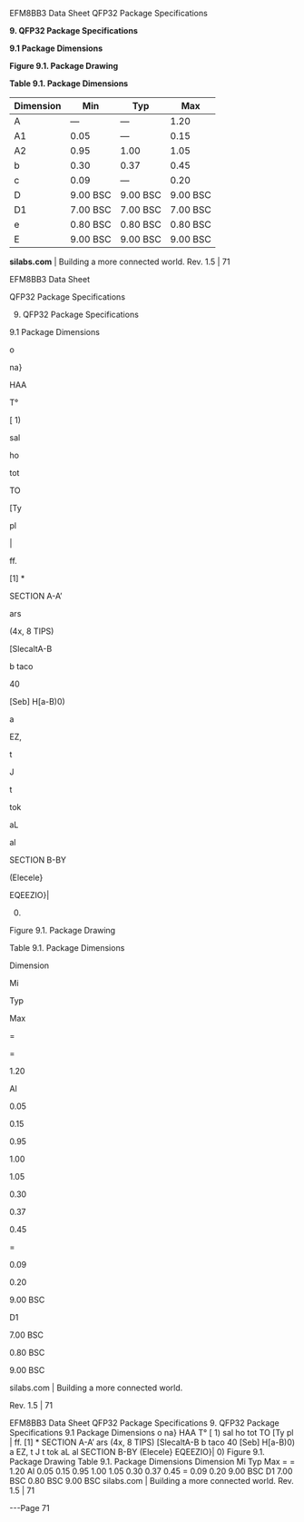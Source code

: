 EFM8BB3 Data Sheet
QFP32 Package Specifications

**9. QFP32 Package Specifications**

**9.1 Package Dimensions**

**Figure 9.1. Package Drawing**

**Table 9.1. Package Dimensions**

|Dimension|Min|Typ|Max|
|---|---|---|---|
|A|—|—|1.20|
|A1|0.05|—|0.15|
|A2|0.95|1.00|1.05|
|b|0.30|0.37|0.45|
|c|0.09|—|0.20|
|D|9.00 BSC|9.00 BSC|9.00 BSC|
|D1|7.00 BSC|7.00 BSC|7.00 BSC|
|e|0.80 BSC|0.80 BSC|0.80 BSC|
|E|9.00 BSC|9.00 BSC|9.00 BSC|



**silabs.com** | Building a more connected world. Rev. 1.5 | 71



EFM8BB3 Data Sheet

QFP32 Package Specifications

9. QFP32 Package Specifications

9.1 Package Dimensions

o

na}

HAA

T°

[ 1)

sal

ho

tot

TO

[Ty

pl

|

ff.

[1] *

SECTION A-A’

ars

(4x, 8 TIPS)

[SlecaltA-B

b taco

40

[Seb] H[a-B)0)

a

EZ,

t

J

t

tok

aL

al

SECTION B-BY

(Elecele}

EQEEZIO}|

0)

Figure 9.1. Package Drawing

Table 9.1. Package Dimensions

Dimension

Mi

Typ

Max

=

=

1.20

Al

0.05

0.15

0.95

1.00

1.05

0.30

0.37

0.45

=

0.09

0.20

9.00 BSC

D1

7.00 BSC

0.80 BSC

9.00 BSC

silabs.com | Building a more connected world.

Rev. 1.5 | 71

EFM8BB3 Data Sheet
QFP32 Package Specifications
9. QFP32 Package Specifications
9.1 Package Dimensions
o
na}
HAA
T°
[ 1) sal
ho tot
TO [Ty
pl
|
ff. [1] * SECTION A-A’
ars
(4x, 8 TIPS)
[SlecaltA-B b taco
40 [Seb] H[a-B)0)
a
EZ,
t
J
t
tok aL
al
SECTION B-BY
(Elecele} EQEEZIO}| 0)
Figure 9.1. Package Drawing
Table 9.1. Package Dimensions
Dimension Mi Typ Max
= = 1.20
Al 0.05 0.15
0.95 1.00 1.05
0.30 0.37 0.45
= 0.09 0.20
9.00 BSC
D1 7.00 BSC
0.80 BSC
9.00 BSC
silabs.com | Building a more connected world. Rev. 1.5 | 71


---Page 71 

